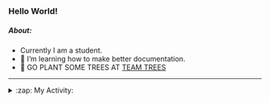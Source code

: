 ### Hello World!

##### About:
- Currently I am a student.
- 🌱 I’m learning how to make better documentation.
- 🌱 GO PLANT SOME TREES AT [TEAM TREES](https://teamtrees.org/)

---
<details>
  <summary>:zap: My Activity:</summary>
  
<!--START_SECTION:waka-->
![Code Time](http://img.shields.io/badge/Code%20Time-1%2C123%20hrs%2025%20mins-blue)

**I'm a Night 🦉** 

```text
🌞 Morning                1034 commits        ██░░░░░░░░░░░░░░░░░░░░░░░   07.94 % 
🌆 Daytime                4932 commits        █████████░░░░░░░░░░░░░░░░   37.88 % 
🌃 Evening                3731 commits        ███████░░░░░░░░░░░░░░░░░░   28.66 % 
🌙 Night                  3322 commits        ██████░░░░░░░░░░░░░░░░░░░   25.52 % 
```
📅 **I'm Most Productive on Wednesday** 

```text
Monday                   2077 commits        ████░░░░░░░░░░░░░░░░░░░░░   15.95 % 
Tuesday                  1583 commits        ███░░░░░░░░░░░░░░░░░░░░░░   12.16 % 
Wednesday                3072 commits        ██████░░░░░░░░░░░░░░░░░░░   23.60 % 
Thursday                 1452 commits        ███░░░░░░░░░░░░░░░░░░░░░░   11.15 % 
Friday                   1240 commits        ██░░░░░░░░░░░░░░░░░░░░░░░   09.52 % 
Saturday                 1209 commits        ██░░░░░░░░░░░░░░░░░░░░░░░   09.29 % 
Sunday                   2386 commits        █████░░░░░░░░░░░░░░░░░░░░   18.33 % 
```


📊 **This Week I Spent My Time On** 

```text
🔥 Editors: 
VS Code                  1 hr 52 mins        █████████████████████████   100.00 % 

🐱‍💻 Projects: 
praise                   1 hr 21 mins        ██████████████████░░░░░░░   72.48 % 
discord-bot              30 mins             ███████░░░░░░░░░░░░░░░░░░   26.86 % 
CSF22                    0 secs              ░░░░░░░░░░░░░░░░░░░░░░░░░   00.66 % 
```


 Last Updated on 20/05/2023 09:07:29 UTC
<!--END_SECTION:waka-->
</details>
